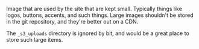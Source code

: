 Image that are used by the site that are kept small.
Typically things like logos, buttons, accents, and such things.
Large images shouldn't be stored in the git repository,
and they're better out on a CDN.

The `_s3_uploads` directory is ignored by bit, and would
be a great place to store such large items.
